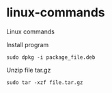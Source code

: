 # linux-commands
Linux commands

Install program
```
sudo dpkg -i package_file.deb
```

Unzip file tar.gz
```
sudo tar -xzf file.tar.gz
```
